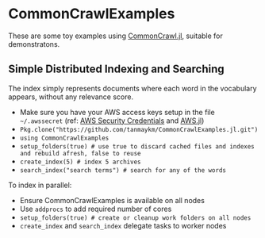 # CommonCrawlExamples

These are some toy examples using [CommonCrawl.jl](https://github.com/tanmaykm/CommonCrawl.jl), suitable for demonstratons.

## Simple Distributed Indexing and Searching

The index simply represents documents where each word in the vocabulary appears, without any relevance score.

- Make sure you have your AWS access keys setup in the file `~/.awssecret` (ref: [AWS Security Credentials](http://docs.aws.amazon.com/AWSSecurityCredentials/1.0/AboutAWSCredentials.html) and [AWS.jl](https://github.com/amitmurthy/AWS.jl))
- `Pkg.clone("https://github.com/tanmaykm/CommonCrawlExamples.jl.git")`
- `using CommonCrawlExamples`
- `setup_folders(true) # use true to discard cached files and indexes and rebuild afresh, false to reuse`
- `create_index(5) # index 5 archives`
- `search_index("search terms") # search for any of the words`

To index in parallel:
- Ensure CommonCrawlExamples is available on all nodes
- Use `addprocs` to add required number of cores
- `setup_folders(true) # create or cleanup work folders on all nodes`
- `create_index` and `search_index` delegate tasks to worker nodes
